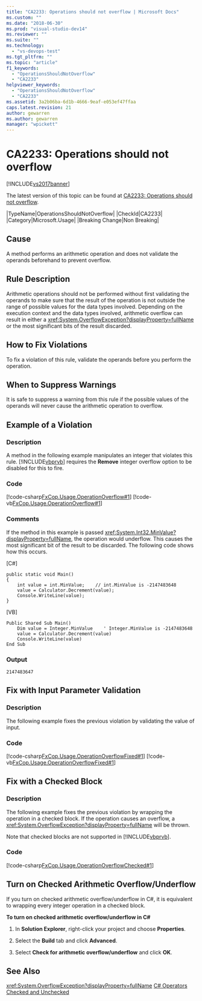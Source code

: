 ```yaml
---
title: "CA2233: Operations should not overflow | Microsoft Docs"
ms.custom: ""
ms.date: "2018-06-30"
ms.prod: "visual-studio-dev14"
ms.reviewer: ""
ms.suite: ""
ms.technology:
  - "vs-devops-test"
ms.tgt_pltfrm: ""
ms.topic: "article"
f1_keywords:
  - "OperationsShouldNotOverflow"
  - "CA2233"
helpviewer_keywords:
  - "OperationsShouldNotOverflow"
  - "CA2233"
ms.assetid: 3a2b06ba-6d1b-4666-9eaf-e053ef47ffaa
caps.latest.revision: 21
author: gewarren
ms.author: gewarren
manager: "wpickett"
---
```

# CA2233: Operations should not overflow
[!INCLUDE[vs2017banner](../includes/vs2017banner.md)]

The latest version of this topic can be found at [CA2233: Operations should not overflow](https://docs.microsoft.com/visualstudio/code-quality/ca2233-operations-should-not-overflow).

|TypeName|OperationsShouldNotOverflow|
|CheckId|CA2233|
|Category|Microsoft.Usage|
|Breaking Change|Non Breaking|

## Cause
 A method performs an arithmetic operation and does not validate the operands beforehand to prevent overflow.

## Rule Description
 Arithmetic operations should not be performed without first validating the operands to make sure that the result of the operation is not outside the range of possible values for the data types involved. Depending on the execution context and the data types involved, arithmetic overflow can result in either a <xref:System.OverflowException?displayProperty=fullName> or the most significant bits of the result discarded.

## How to Fix Violations
 To fix a violation of this rule, validate the operands before you perform the operation.

## When to Suppress Warnings
 It is safe to suppress a warning from this rule if the possible values of the operands will never cause the arithmetic operation to overflow.

## Example of a Violation

### Description
 A method in the following example manipulates an integer that violates this rule. [!INCLUDE[vbprvb](../includes/vbprvb-md.md)] requires the **Remove** integer overflow option to be disabled for this to fire.

### Code
 [!code-csharp[FxCop.Usage.OperationOverflow#1](../snippets/csharp/VS_Snippets_CodeAnalysis/FxCop.Usage.OperationOverflow/cs/FxCop.Usage.OperationOverflow.cs#1)]
 [!code-vb[FxCop.Usage.OperationOverflow#1](../snippets/visualbasic/VS_Snippets_CodeAnalysis/FxCop.Usage.OperationOverflow/vb/FxCop.Usage.OperationOverflow.vb#1)]

### Comments
 If the method in this example is passed <xref:System.Int32.MinValue?displayProperty=fullName>, the operation would underflow. This causes the most significant bit of the result to be discarded. The following code shows how this occurs.

 [C#]

```
public static void Main()
{
    int value = int.MinValue;    // int.MinValue is -2147483648
    value = Calculator.Decrement(value);
    Console.WriteLine(value);
}
```

 [VB]

```
Public Shared Sub Main()
    Dim value = Integer.MinValue    ' Integer.MinValue is -2147483648
    value = Calculator.Decrement(value)
    Console.WriteLine(value)
End Sub
```

### Output

```
2147483647
```

## Fix with Input Parameter Validation

### Description
 The following example fixes the previous violation by validating the value of input.

### Code
 [!code-csharp[FxCop.Usage.OperationOverflowFixed#1](../snippets/csharp/VS_Snippets_CodeAnalysis/FxCop.Usage.OperationOverflowFixed/cs/FxCop.Usage.OperationOverflowFixed.cs#1)]
 [!code-vb[FxCop.Usage.OperationOverflowFixed#1](../snippets/visualbasic/VS_Snippets_CodeAnalysis/FxCop.Usage.OperationOverflowFixed/vb/FxCop.Usage.OperationOverflowFixed.vb#1)]

## Fix with a Checked Block

### Description
 The following example fixes the previous violation by wrapping the operation in a checked block. If the operation causes an overflow, a <xref:System.OverflowException?displayProperty=fullName> will be thrown.

 Note that checked blocks are not supported in [!INCLUDE[vbprvb](../includes/vbprvb-md.md)].

### Code
 [!code-csharp[FxCop.Usage.OperationOverflowChecked#1](../snippets/csharp/VS_Snippets_CodeAnalysis/FxCop.Usage.OperationOverflowChecked/cs/FxCop.Usage.OperationOverflowChecked.cs#1)]

## Turn on Checked Arithmetic Overflow/Underflow
 If you turn on checked arithmetic overflow/underflow in C#, it is equivalent to wrapping every integer operation in a checked block.

 **To turn on checked arithmetic overflow/underflow in C#**

1.  In **Solution Explorer**, right-click your project and choose **Properties**.

2.  Select the **Build** tab and click **Advanced**.

3.  Select **Check for arithmetic overflow/underflow** and click **OK**.

## See Also
 <xref:System.OverflowException?displayProperty=fullName>
 [C# Operators](http://msdn.microsoft.com/library/0301e31f-22ad-49af-ac3c-d5eae7f0ac43)
 [Checked and Unchecked](http://msdn.microsoft.com/library/a84bc877-2c7f-4396-8735-1ce97c42f35e)



